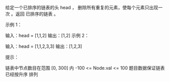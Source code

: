 给定一个已排序的链表的头 head ， 删除所有重复的元素，使每个元素只出现一次 。返回 已排序的链表 。

示例 1：

输入：head = [1,1,2]
输出：[1,2]
示例 2：

输入：head = [1,1,2,3,3]
输出：[1,2,3]

提示：

链表中节点数目在范围 [0, 300] 内
-100 <= Node.val <= 100
题目数据保证链表已经按升序 排列
